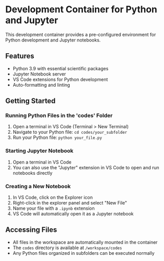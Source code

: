 # Development Container for Python and Jupyter

This development container provides a pre-configured environment for Python development and Jupyter notebooks.

## Features

- Python 3.9 with essential scientific packages
- Jupyter Notebook server
- VS Code extensions for Python development
- Auto-formatting and linting

## Getting Started

### Running Python Files in the 'codes' Folder

1. Open a terminal in VS Code (Terminal > New Terminal)
2. Navigate to your Python file: `cd codes/your_subfolder`
3. Run your Python file: `python your_file.py`

### Starting Jupyter Notebook

1. Open a terminal in VS Code
3. You can also use the "Jupyter" extension in VS Code to open and run notebooks directly

### Creating a New Notebook

1. In VS Code, click on the Explorer icon
2. Right-click in the explorer panel and select "New File"
3. Name your file with a `.ipynb` extension
4. VS Code will automatically open it as a Jupyter notebook

## Accessing Files

- All files in the workspace are automatically mounted in the container
- The `codes` directory is available at `/workspace/codes`
- Any Python files organized in subfolders can be executed normally

